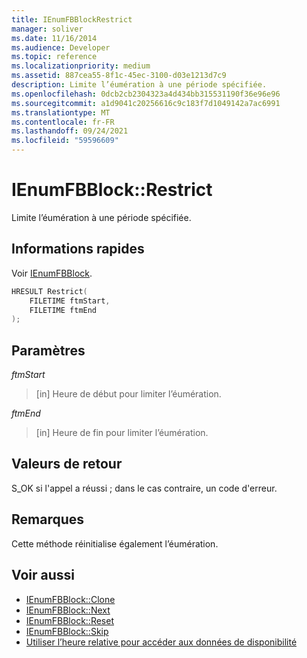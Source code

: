 ```yaml
---
title: IEnumFBBlockRestrict
manager: soliver
ms.date: 11/16/2014
ms.audience: Developer
ms.topic: reference
ms.localizationpriority: medium
ms.assetid: 887cea55-8f1c-45ec-3100-d03e1213d7c9
description: Limite l’éumération à une période spécifiée.
ms.openlocfilehash: 0dcb2cb2304323a4d434bb315531190f36e96e96
ms.sourcegitcommit: a1d9041c20256616c9c183f7d1049142a7ac6991
ms.translationtype: MT
ms.contentlocale: fr-FR
ms.lasthandoff: 09/24/2021
ms.locfileid: "59596609"
---
```

# <a name="ienumfbblockrestrict"></a>IEnumFBBlock::Restrict

Limite l’éumération à une période spécifiée.
  
## <a name="quick-info"></a>Informations rapides

Voir [IEnumFBBlock](ienumfbblock.md).
  
```cpp
HRESULT Restrict(  
    FILETIME ftmStart, 
    FILETIME ftmEnd 
);

```

## <a name="parameters"></a>Paramètres

_ftmStart_
  
>  [in] Heure de début pour limiter l’éumération. 
    
_ftmEnd_
  
> [in] Heure de fin pour limiter l’éumération.
    
## <a name="return-values"></a>Valeurs de retour

S_OK si l'appel a réussi ; dans le cas contraire, un code d'erreur.
  
## <a name="remarks"></a>Remarques

Cette méthode réinitialise également l’éumération.
  
## <a name="see-also"></a>Voir aussi

- [IEnumFBBlock::Clone](ienumfbblock-clone.md)  
- [IEnumFBBlock::Next](ienumfbblock-next.md)  
- [IEnumFBBlock::Reset](ienumfbblock-reset.md)  
- [IEnumFBBlock::Skip](ienumfbblock-skip.md)  
- [Utiliser l’heure relative pour accéder aux données de disponibilité](how-to-use-relative-time-to-access-free-busy-data.md)

